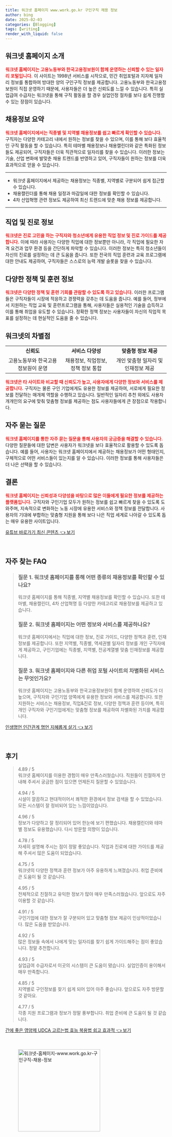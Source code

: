 ```yaml
---
title: 워크넷 홈페이지 www.work.go.kr 구인구직 채용 정보
author: bing
date: 2025-02-03
categories: [Blogging]
tags: [writing]
render_with_liquid: false
---
```



<h2 id='워크넷_소개'>워크넷 홈페이지 소개</h2>

<p><b><span style="color: #ee2323;">워크넷 홈페이지는 고용노동부와 한국고용정보원이 함께 운영하는 신뢰할 수 있는 일자리 포털입니다.</span></b> 이 사이트는 1998년 서비스를 시작으로, 민간 취업포털과 지자체 일자리 정보를 통합하여 방대한 양의 구인구직 정보를 제공합니다. 고용노동부와 한국고용정보원이 직접 운영하기 때문에, 사용자들은 더 높은 신뢰도를 느낄 수 있습니다. 특히 실업급여 수급자는 워크넷을 통해 구직 활동을 할 경우 실업인정 절차를 보다 쉽게 진행할 수 있는 장점이 있습니다.</p>

<h2 id='채용정보_요약'>채용정보 요약</h2>

<p><b><span style="color: #ee2323;">워크넷 홈페이지에서는 직종별 및 지역별 채용정보를 쉽고 빠르게 확인할 수 있습니다.</span></b> 구직자는 다양한 카테고리 내에서 원하는 정보를 찾을 수 있으며, 이를 통해 보다 효율적인 구직 활동을 할 수 있습니다. 특히 테마별 채용정보나 채용캘린더와 같은 특화된 정보들도 제공되어, 구직자들은 더욱 직관적으로 일자리를 찾을 수 있습니다. 이러한 정보는 기술, 산업 변화에 발맞춘 채용 트렌드를 반영하고 있어, 구직자들이 원하는 정보를 더욱 효과적으로 얻을 수 있습니다.</p>

<hr />

<ul>
    <li>워크넷 홈페이지에서 제공하는 채용정보는 직종별, 지역별로 구분되어 쉽게 접근할 수 있습니다.</li>
    <li>채용캘린더를 통해 채용 일정과 마감일에 대한 정보를 확인할 수 있습니다.</li>
    <li>4차 산업혁명 관련 정보도 제공하여 최신 트렌드에 맞춘 채용 정보를 제공합니다.</li>
</ul>

<hr />

<h2 id='직업_진로_지원'>직업 및 진로 정보</h2>

<p><b><span style="color: #ee2323;">워크넷은 진로 고민을 하는 구직자와 청소년에게 유용한 직업 정보 및 진로 가이드를 제공합니다.</span></b> 이에 따라 사용자는 다양한 직업에 대한 정보뿐만 아니라, 각 직업에 필요한 자격 요건과 업무 환경 등을 간단하게 파악할 수 있습니다. 이러한 정보는 특히 청소년들이 자신의 진로를 설정하는 데 큰 도움을 줍니다. 또한 전국의 직업 훈련과 교육 프로그램에 대한 안내도 제공하여, 구직자들은 스스로의 능력 개발 슬롯을 찾을 수 있습니다.</p>

<h2 id='정책_훈련_내용'>다양한 정책 및 훈련 정보</h2>

<p><b><span style="color: #ee2323;">워크넷은 다양한 정책 및 훈련 기회를 관람할 수 있도록 하고 있습니다.</span></b> 이러한 프로그램들은 구직자들이 시장에 적응하고 경쟁력을 갖추는 데 도움을 줍니다. 예를 들어, 정부에서 지원하는 직업 교육 및 훈련프로그램을 통해, 사용자들은 실용적인 기술을 습득하고 이를 통해 취업을 유도할 수 있습니다. 정확한 정책 정보는 사용자들이 자신의 직업적 목표를 설정하는 데 현실적인 도움을 줄 수 있습니다.</p>

<h2 id='사이트_차별점'>워크넷의 차별점</h2>

<table>
    <tr>
        <td style="text-align: center; height: 17px;"><b>신뢰도</b></td>
        <td style="text-align: center; height: 17px;"><b>서비스 다양성</b></td>
        <td style="text-align: center; height: 17px;"><b>맞춤형 정보 제공</b></td>
    </tr>
    <tr>
        <td style="text-align: center; height: 17px;">고용노동부와 한국고용정보원이 운영</td>
        <td style="text-align: center; height: 17px;">채용정보, 직업정보, 정책 정보 통합</td>
        <td style="text-align: center; height: 17px;">개인 맞춤형 일자리 및 인재정보 제공</td>
    </tr>
</table>

<p><b><span style="color: #ee2323;">워크넷은 타 사이트와 비교할 때 신뢰도가 높고, 사용자에게 다양한 정보와 서비스를 제공합니다.</span></b> 구직자는 물론 구인 기업에게도 유용한 정보를 제공하여, 서로에게 필요한 정보를 전달하는 매개체 역할을 수행하고 있습니다. 일반적인 일자리 추천 외에도 사용자 개개인의 요구에 맞춰 맞춤형 정보를 제공하는 점도 사용자들에게 큰 장점으로 작용합니다.</p>

<h2 id='FAQ_섹션'>자주 묻는 질문</h2>

<p><b><span style="color: #ee2323;">워크넷 홈페이지를 통한 자주 묻는 질문을 통해 사용자의 궁금증을 해결할 수 있습니다.</span></b> 다양한 질문들에 대한 답변은 사용자가 워크넷을 보다 효율적으로 활용할 수 있도록 돕습니다. 예를 들어, 사용자는 워크넷 홈페이지에서 제공하는 채용정보가 어떤 형태인지, 구체적으로 어떤 서비스들이 있는지를 알 수 있습니다. 이러한 정보를 통해 사용자들은 더 나은 선택을 할 수 있습니다.</p>

<h2 id='결론'>결론</h2>

<p><b><span style="color: #ee2323;">워크넷 홈페이지는 신뢰성과 다양성을 바탕으로 많은 이들에게 필요한 정보를 제공하는 플랫폼입니다.</span></b> 구직자와 구인기업 모두가 원하는 정보를 쉽고 빠르게 찾을 수 있도록 도와주며, 지속적으로 변화하는 노동 시장에 유용한 서비스와 정책 정보를 전달합니다. 사용자의 기대에 부합하는 맞춤형 지원을 통해 보다 나은 직업 세계로 나아갈 수 있도록 돕는 매우 유용한 사이트입니다.</p>


<p><a class="click-button" title="유튜브 바로가기 최신 콘텐츠" href="https://aptwhite.github.io/posts/%EC%9C%A0%ED%8A%9C%EB%B8%8C-%EB%B0%94%EB%A1%9C%EA%B0%80%EA%B8%B0-%EC%B5%9C%EC%8B%A0-%EC%BD%98%ED%85%90%EC%B8%A0/" rel="dofollow">유튜브 바로가기 최신 콘텐츠 👈 보기</a></p><br>
<h2 id='자주_찾는_FAQ'>자주 찾는 FAQ</h2>
<div itemscope="" itemtype="https://schema.org/FAQPage"> 
<blockquote> 
<div itemscope="" itemprop="mainEntity" itemtype="https://schema.org/Question"> 
<h3 itemprop="name">질문 1. 워크넷 홈페이지를 통해 어떤 종류의 채용정보를 확인할 수 있나요?</h3> 
<div itemscope="" itemprop="acceptedAnswer" itemtype="https://schema.org/Answer"> 
<span itemprop="text"> 
<p>워크넷 홈페이지를 통해 직종별, 지역별 채용정보를 확인할 수 있습니다. 또한 테마별, 채용캘린더, 4차 산업혁명 등 다양한 카테고리로 채용정보를 제공하고 있습니다.</p> 
</span> 
</div> 
</div> 

<div itemscope="" itemprop="mainEntity" itemtype="https://schema.org/Question"> 
<h3 itemprop="name">질문 2. 워크넷 홈페이지는 어떤 정보와 서비스를 제공하나요?</h3> 
<div itemscope="" itemprop="acceptedAnswer" itemtype="https://schema.org/Answer"> 
<span itemprop="text"> 
<p>워크넷 홈페이지에서는 직업에 대한 정보, 진로 가이드, 다양한 정책과 훈련, 인재 정보를 제공합니다. 또한 지역별, 직종별, 역세권별 일자리 정보를 개인 구직자에게 제공하고, 구인기업에는 직종별, 지역별, 전공계열별 맞춤 인재정보를 제공합니다.</p> 
</span> 
</div> 
</div> 

<div itemscope="" itemprop="mainEntity" itemtype="https://schema.org/Question"> 
<h3 itemprop="name">질문 3. 워크넷 홈페이지와 다른 취업 포털 사이트의 차별화된 서비스는 무엇인가요?</h3> 
<div itemscope="" itemprop="acceptedAnswer" itemtype="https://schema.org/Answer"> 
<span itemprop="text"> 
<p>워크넷 홈페이지는 고용노동부와 한국고용정보원이 함께 운영하여 신뢰도가 더 높으며, 구직자와 구인기업 양쪽에게 유용한 정보와 서비스를 제공합니다. 또한 지원하는 서비스는 채용정보, 직업&진로 정보, 다양한 정책과 훈련 등이며, 특히 개인 구직자와 구인기업에게는 맞춤형 정보를 제공하여 차별화된 가치를 제공합니다.</p> 
</span> 
</div> 
</div> 

</blockquote> 
</div>
<p><a class="click-button" title="인생명언 인간관계 명언 지혜롭게 살기" href="https://aptwhite.github.io/posts/%EC%9D%B8%EC%83%9D%EB%AA%85%EC%96%B8-%EC%9D%B8%EA%B0%84%EA%B4%80%EA%B3%84-%EB%AA%85%EC%96%B8-%EC%A7%80%ED%98%9C%EB%A1%AD%EA%B2%8C-%EC%82%B4%EA%B8%B0/" rel="dofollow">인생명언 인간관계 명언 지혜롭게 살기 👈 보기</a></p><br>
<h2 id='후기'>후기</h2>
<div itemscope itemtype="https://schema.org/Product">
  <blockquote>
  <div itemprop="review" itemscope itemtype="https://schema.org/Review">
      <div itemprop="reviewRating" itemscope itemtype="https://schema.org/Rating"> <span itemprop="ratingValue">4.89</span> / <span itemprop="bestRating">5</span> </div>
      <span itemprop="reviewBody">워크넷 홈페이지를 이용한 경험이 매우 만족스러웠습니다. 직원들이 친절하게 안내해 주셔서 궁금한 점이 있으면 언제든지 질문할 수 있었습니다.</span>
  </div>
  <br>
  <div itemprop="review" itemscope itemtype="https://schema.org/Review">
      <div itemprop="reviewRating" itemscope itemtype="https://schema.org/Rating"> <span itemprop="ratingValue">4.94</span> / <span itemprop="bestRating">5</span> </div>
      <span itemprop="reviewBody">시설이 깔끔하고 현대적이어서 쾌적한 환경에서 정보 검색을 할 수 있었습니다. 모든 시스템이 잘 정비되어 있는 느낌이었습니다.</span>
  </div>
  <br>
  <div itemprop="review" itemscope itemtype="https://schema.org/Review">
      <div itemprop="reviewRating" itemscope itemtype="https://schema.org/Rating"> <span itemprop="ratingValue">4.96</span> / <span itemprop="bestRating">5</span> </div>
      <span itemprop="reviewBody">정보가 다양하고 잘 정리되어 있어 한눈에 보기 편했습니다. 채용캘린더와 테마별 정보도 유용했습니다. 다시 방문할 의향이 있습니다.</span>
  </div>
  <br>
  <div itemprop="review" itemscope itemtype="https://schema.org/Review">
      <div itemprop="reviewRating" itemscope itemtype="https://schema.org/Rating"> <span itemprop="ratingValue">4.78</span> / <span itemprop="bestRating">5</span> </div>
      <span itemprop="reviewBody">자세히 설명해 주시는 점이 정말 좋았습니다. 직업과 진로에 대한 가이드를 제공해 주셔서 많은 도움이 되었습니다.</span>
  </div>
  <br>
  <div itemprop="review" itemscope itemtype="https://schema.org/Review">
      <div itemprop="reviewRating" itemscope itemtype="https://schema.org/Rating"> <span itemprop="ratingValue">4.75</span> / <span itemprop="bestRating">5</span> </div>
      <span itemprop="reviewBody">워크넷의 다양한 정책과 훈련 정보가 아주 유용하게 느껴졌습니다. 취업 준비에 큰 도움이 될 것 같습니다.</span>
  </div>
  <br>
  <div itemprop="review" itemscope itemtype="https://schema.org/Review">
      <div itemprop="reviewRating" itemscope itemtype="https://schema.org/Rating"> <span itemprop="ratingValue">4.95</span> / <span itemprop="bestRating">5</span> </div>
      <span itemprop="reviewBody">전체적으로 친절하고 유익한 정보가 많아 매우 만족스러웠습니다. 앞으로도 자주 이용할 것 같습니다.</span>
  </div>
  <br>
  <div itemprop="review" itemscope itemtype="https://schema.org/Review">
      <div itemprop="reviewRating" itemscope itemtype="https://schema.org/Rating"> <span itemprop="ratingValue">4.91</span> / <span itemprop="bestRating">5</span> </div>
      <span itemprop="reviewBody">구인기업에 대한 정보가 잘 구분되어 있고 맞춤형 정보 제공이 인상적이었습니다. 많은 도움을 받았습니다.</span>
  </div>
  <br>
  <div itemprop="review" itemscope itemtype="https://schema.org/Review">
      <div itemprop="reviewRating" itemscope itemtype="https://schema.org/Rating"> <span itemprop="ratingValue">4.92</span> / <span itemprop="bestRating">5</span> </div>
      <span itemprop="reviewBody">많은 정보들 속에서 나에게 맞는 일자리를 찾기 쉽게 가이드해주는 점이 좋았습니다. 정말 추천합니다.</span>
  </div>
  <br>
  <div itemprop="review" itemscope itemtype="https://schema.org/Review">
      <div itemprop="reviewRating" itemscope itemtype="https://schema.org/Rating"> <span itemprop="ratingValue">4.93</span> / <span itemprop="bestRating">5</span> </div>
      <span itemprop="reviewBody">실업급여 수급자로서 이곳의 시스템이 큰 도움이 됐습니다. 실업인증이 용이해서 매우 만족합니다.</span>
  </div>
  <br>
  <div itemprop="review" itemscope itemtype="https://schema.org/Review">
      <div itemprop="reviewRating" itemscope itemtype="https://schema.org/Rating"> <span itemprop="ratingValue">4.85</span> / <span itemprop="bestRating">5</span> </div>
      <span itemprop="reviewBody">지역별로 구인정보를 찾기 쉽게 되어 있어 아주 좋습니다. 앞으로도 자주 방문할 것 같아요.</span>
  </div>
  <br>
  <div itemprop="review" itemscope itemtype="https://schema.org/Review">
      <div itemprop="reviewRating" itemscope itemtype="https://schema.org/Rating"> <span itemprop="ratingValue">4.77</span> / <span itemprop="bestRating">5</span> </div>
      <span itemprop="reviewBody">각종 지원 프로그램과 정보가 정말 풍부합니다. 취업 준비에 큰 도움이 될 것 같습니다.</span>
  </div>
  </blockquote>
</div>
<p><a class="click-button" title="간에 좋은 영양제 UDCA 고르는법 효능 복용법 쉽고 효과적" href="https://aptwhite.github.io/posts/%EA%B0%84%EC%97%90-%EC%A2%8B%EC%9D%80-%EC%98%81%EC%96%91%EC%A0%9C-UDCA-%EA%B3%A0%EB%A5%B4%EB%8A%94%EB%B2%95-%ED%9A%A8%EB%8A%A5-%EB%B3%B5%EC%9A%A9%EB%B2%95-%EC%89%BD%EA%B3%A0-%ED%9A%A8%EA%B3%BC%EC%A0%81/" rel="dofollow">간에 좋은 영양제 UDCA 고르는법 효능 복용법 쉽고 효과적 👈 보기</a></p><br>
<figure class="image"><img src="https://aptwhite.github.io/assets/img/thumbnail/워크넷-홈페이지-www.work.go.kr-구인구직-채용-정보.webp" alt="워크넷-홈페이지-www.work.go.kr-구인구직-채용-정보" width="256" height="256"></figure>
